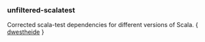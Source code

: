 ### unfiltered-scalatest

Corrected scala-test dependencies for different versions of Scala. { [dwestheide][dwestheide] }

[dwestheide]: https://github.com/unfiltered/unfiltered/issues/92

